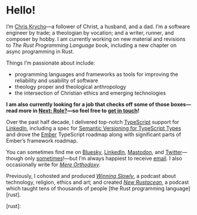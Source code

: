 # Hello!

I’m [Chris Krycho][home]—a follower of Christ, a husband, and a dad. I’m a software engineer by trade; a theologian by vocation; and a writer, runner, and composer by hobby. I am currently working on new material and revisions to _The Rust Programming Language_ book, including a new chapter on async programming in Rust.

[home]: https://v5.chriskrycho.com

Things I’m passionate about include:

- programming languages and frameworks as tools for improving the reliability and usability of software
- theology proper and theological anthropology
- the intersection of Christian ethics and emerging technologies

**I am also currently looking for a job that checks off some of those boxes—read more in [Next: Role?](https://v5.chriskrycho.com/journal/next/role/)—so feel free to [get in touch](mailto:hello@chriskrycho.com)!**

Over the past half decade, I delivered top-notch [TypeScript][ts] support for [LinkedIn][li], including a spec for [Semantic Versioning for TypeScript Types][semver] and drove the [Ember][ember] TypeScript roadmap along with significant parts of Ember’s framework roadmap.

You can sometimes find me on [Bluesky][bluesky], [LinkedIn][li], [Mastodon][mastodon], and [Twitter][twitter]—though only [sometimes][schedule]!—but I’m always happiest to receive [email](mailto:hello@chriskrycho.com). I also occasionally write for [_Mere Orthodoxy_][mere-o].

Previously, I cohosted and produced [_Winning Slowly_][ws], a podcast about technology, religion, ethics and art; and created [_New Rustacean_][nr], a podcast which taught tens of thousands of people [the Rust programming language][rust].

[ts]: https://www.typescriptlang.org
[semver]: https://www.semver-ts.org
[ember]: https://emberjs.com
[rewrite]: https://rewrite.software
[bluesky]: https://bsky.app/profile/chriskrycho.com
[twitter]: https://twitter.com/chriskrycho
[li]: https://www.linkedin.com/in/chriskrycho/
[mastodon]: https://mastodon.social/@chriskrycho
[schedule]: https://v5.chriskrycho.com/journal/reluctantly-returning-to-social-media/
[ws]: https://winningslowly.org
[mere-o]: https://mereorthodoxy.com
[nr]: https://newrustacean.com
[rust]: 
